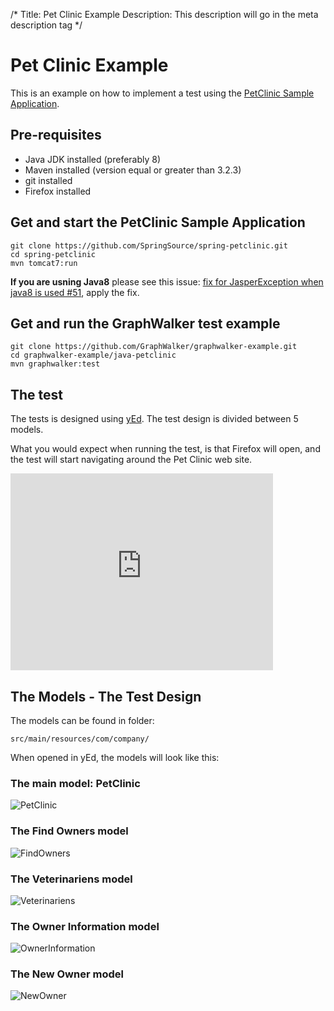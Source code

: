 /*
Title: Pet Clinic Example
Description: This description will go in the meta description tag
*/

# Pet Clinic Example

This is an example on how to implement a test using the [PetClinic Sample Application](https://github.com/spring-projects/spring-petclinic/). 

## Pre-requisites
* Java JDK installed (preferably 8)
* Maven installed (version equal or greater than 3.2.3)
* git installed
* Firefox installed

## Get and start the PetClinic Sample Application
~~~
git clone https://github.com/SpringSource/spring-petclinic.git
cd spring-petclinic
mvn tomcat7:run
~~~
**If you are usning Java8** please see this issue: [fix for JasperException when java8 is used #51](https://github.com/spring-projects/spring-petclinic/pull/51/files), apply the fix.

## Get and run the GraphWalker test example
~~~
git clone https://github.com/GraphWalker/graphwalker-example.git
cd graphwalker-example/java-petclinic
mvn graphwalker:test
~~~

## The test
The tests is designed using [yEd](http://www.yworks.com/en/products/yfiles/yed/). The test design is divided between 5 models. 

What you would expect when running the test, is that Firefox will open, and the test will start navigating around the Pet Clinic web site.

<iframe width="420" height="315" src="https://www.youtube.com/embed/idSgWX6rGdk" frameborder="0" allowfullscreen></iframe>


## The Models - The Test Design
The models can be found in folder:
~~~
src/main/resources/com/company/
~~~
When opened in yEd, the models will look like this:

### The main model: PetClinic

<img src="https://raw.githubusercontent.com/GraphWalker/graphwalker-example/master/java-petclinic/src/main/resources/com/company/PetClinicSharedState.png" alt="PetClinic">

### The Find Owners model

<img src="https://raw.githubusercontent.com/GraphWalker/graphwalker-example/master/java-petclinic/src/main/resources/com/company/FindOwnersSharedState.png" alt="FindOwners">

### The Veterinariens model

<img src="https://raw.githubusercontent.com/GraphWalker/graphwalker-example/master/java-petclinic/src/main/resources/com/company/VeterinariensSharedState.png" alt="Veterinariens">

### The Owner Information model

<img src="https://raw.githubusercontent.com/GraphWalker/graphwalker-example/master/java-petclinic/src/main/resources/com/company/OwnerInformationSharedState.png" alt="OwnerInformation">

### The New Owner model

<img src="https://raw.githubusercontent.com/GraphWalker/graphwalker-example/master/java-petclinic/src/main/resources/com/company/NewOwnerSharedState.png" alt="NewOwner">


